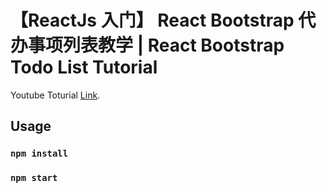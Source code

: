 # 【ReactJs 入门】 React Bootstrap 代办事项列表教学 | React Bootstrap Todo List Tutorial

Youtube Toturial [Link](https://www.youtube.com/watch?v=JY3WfgGiVps&t=16s).

## Usage

### `npm install`
### `npm start`




